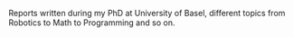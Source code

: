 Reports written during my PhD at University of Basel, different topics from Robotics to Math to Programming and so on.
